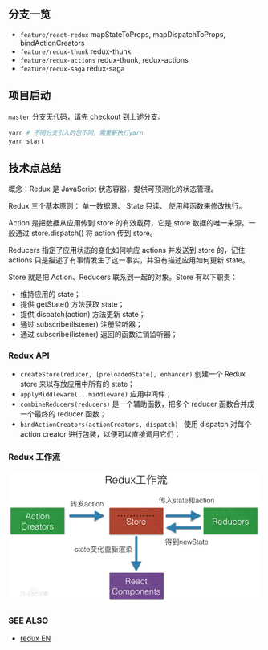 ## 分支一览

- `feature/react-redux` mapStateToProps, mapDispatchToProps, bindActionCreators
- `feature/redux-thunk` redux-thunk
- `feature/redux-actions` redux-thunk, redux-actions
- `feature/redux-saga` redux-saga

## 项目启动

`master` 分支无代码，请先 checkout 到上述分支。

```bash
yarn # 不同分支引入的包不同，需重新执行yarn
yarn start
```

## 技术点总结

概念：Redux 是 JavaScript 状态容器，提供可预测化的状态管理。

Redux 三个基本原则： 单一数据源、 State 只读、 使用纯函数来修改执行。

Action 是把数据从应用传到 store 的有效载荷，它是 store 数据的唯一来源。一般通过 store.dispatch() 将 action 传到 store。

Reducers 指定了应用状态的变化如何响应 actions 并发送到 store 的，记住 actions 只是描述了有事情发生了这一事实，并没有描述应用如何更新 state。

Store 就是把 Action、Reducers 联系到一起的对象。Store 有以下职责：

- 维持应用的 state；
- 提供 getState() 方法获取 state；
- 提供 dispatch(action) 方法更新 state；
- 通过 subscribe(listener) 注册监听器；
- 通过 subscribe(listener) 返回的函数注销监听器；

### Redux API

- `createStore(reducer, [preloadedState], enhancer)` 创建一个 Redux store 来以存放应用中所有的 state；
- `applyMiddleware(...middleware)` 应用中间件；
- `combineReducers(reducers)` 是一个辅助函数，把多个 reducer 函数合并成一个最终的 reducer 函数；
- `bindActionCreators(actionCreators, dispatch) ` 使用 dispatch 对每个 action creator 进行包装，以便可以直接调用它们；

### Redux 工作流

<img width="600" src="./doc/redux_flow.jpeg" alt="Redux 工作流">

### SEE ALSO

- [redux EN](https://redux.js.org/)
